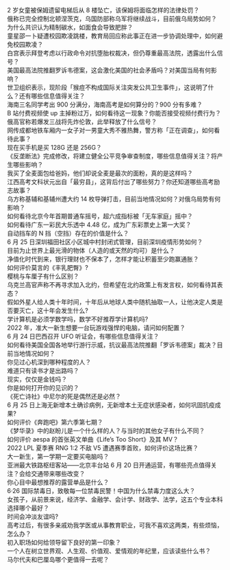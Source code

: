 2 岁女童被保姆遗留电梯后从 8 楼坠亡，该保姆将面临怎样的法律处罚？  
俄称已完全控制北顿涅茨克，乌国防部称乌军将继续战斗，目前俄乌局势如何？  
为什么共识认为精制碳水，如面食会导致肥胖？  
童星邵一卜疑遭校园欺凌跳楼，教育局回应称此事正在进一步协调处理中，如何避免校园欺凌？  
白宫表示拜登考虑以行政命令对抗堕胎权裁决，但仍尊重最高法院，透露出什么信号？  
美国最高法院推翻罗诉韦德案，这会激化美国的社会矛盾吗？对美国当局有何影响？  
世卫组织表示，现阶段「猴痘不构成国际关注突发公共卫生事件」，这说明了什么？还有哪些信息值得关注？  
海南三名同学考出 900 分满分，海南高考是如何算分的？900 分有多难？  
B 站付费视频使 up 主掉粉过万，如何看待这一现象？你能否接受视频付费行为？  
俄高官称若爆发三战将先炸伦敦，此举释放了什么信号？  
网传成都地铁车厢内一女子对一男童大秀不雅热舞，警方称「正在调查」，如何看待此事？  
现在买手机是买 128G 还是 256G？  
《反垄断法》完成修改，将建立健全公平竞争审查制度，哪些信息值得关注？将产生哪些影响？  
我买了全麦面包给爸妈，他们却说全麦是最次的面粉，真的是这样吗？  
江西高考文科状元出自「最穷县」，这背后付出了哪些努力？你还知道哪些高考励志故事？  
乌方称基辅和基辅州遭大约 14 枚导弹打击，目前当地情况如何？对俄乌局势有何影响？  
如何看待北京今年首期普通车摇号，超六成指标被「无车家庭」摇中？  
如何看待广东一彩民大乐透中 4.48 亿，成为广东彩票史上第一大奖？  
自动挡车的 N 挡（空挡）存在的价值是什么？  
6 月 25 日深圳福田社区小区城中村封闭式管理，目前深圳疫情形势如何？  
目前为止世界上最光滑的物体（人造的或天然的均可）是什么？  
净值化时代到来，银行理财也不保本了，怎样才能让积蓄至少跑赢通胀？  
如何评价莫言的《丰乳肥臀》?  
樱桃与车厘子有什么区别？  
乌克兰高官声称不再寻求加入北约，但希望在北约政策上有发言权，如何看待其表态？  
假如外星人给人类十年时间，十年后从地球人类中随机抽取一人，让他决定人类是否要灭亡，这十年会发生什么?  
学计算机是必须学数学吗，数学不好推荐学计算机吗?  
2022 年，准大一新生想要一台玩游戏强悍的电脑，请问如何配置？  
6 月 24 日巴西召开 UFO 听证会，有哪些信息值得关注？  
如何看待美国全国各地举行游行示威，抗议最高法院推翻「罗诉韦德案」裁决？目前当地情况如何？  
你见过心机深到哪种程度的人？  
难道只有读书才是出路吗？  
现实，仅仅是金钱吗？  
你是如何打开你的见识的？  
《死亡诗社》中尼尔的死是偶然还是必然？  
6 月 25 日上海无新增本土确诊病例，无新增本土无症状感染者，如何巩固抗疫成果?  
如何评价《奔跑吧》第六季第七期？  
《梦华录》中的赵盼儿是一个什么样的人？与当时的其他女子有什么不同？  
如何评价 aespa 的首张英文单曲《Life’s Too Short》及其 MV？  
2022 LPL 夏季赛 RNG 1:2 不敌 V5 遭遇赛季首败，如何评价这场比赛？  
大一新生，第一学期一定要买电脑吗？  
亚洲最大铁路枢纽客站——北京丰台站 6 月 20 日开通运营，有哪些亮点值得关注？会给交通带来哪些改变？  
你心目中最想推荐的露营单品是什么？  
6·26 国际禁毒日，致敬每一位禁毒民警！中国为什么禁毒力度这么大？  
女孩子，从前景来说，经济学、金融学、会计学、财政学、法学，这五个专业本科选择哪个最好？  
时间会冲淡友谊吗?  
高考过后，有很多亲戚劝我学医或从事教育职业，可我不喜欢这两类，有些烦恼，怎么办？  
初入职场如何给领导留下良好的第一印象？  
一个人在树立世界观、人生观、价值观、爱情观的年纪里，应该读些什么书？  
马尔代夫和巴厘岛哪个更值得一去呢？  
